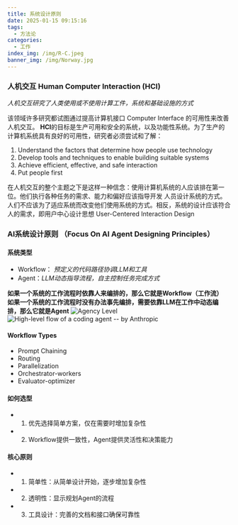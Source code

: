 ```yaml
---
title: 系统设计原则
date: 2025-01-15 09:15:16
tags: 
  - 方法论
categories: 
  - 工作
index_img: /img/R-C.jpeg
banner_img: /img/Norway.jpg
---
```


### 人机交互 Human Computer Interaction (HCI)
*人机交互研究了人类使用或不使用计算工件，系统和基础设施的方式*

该领域许多研究都试图通过提高计算机接口 Computer Interface 的可用性来改善人机交互。
**HCI**的目标是生产可用和安全的系统，以及功能性系统。为了生产的计算机系统具有良好的可用性，研究者必须尝试和了解：

1. Understand the factors that determine how people use technology
2. Develop tools and techniques to enable building suitable systems
3. Achieve efficient, effective, and safe interaction
4. Put people first

在人机交互的整个主题之下是这样一种信念：使用计算机系统的人应该排在第一位。他们执行各种任务的需求、能力和偏好应该指导开发
人员设计系统的方式。
人们不应该为了适应系统而改变他们使用系统的方式。相反，系统的设计应该符合人的需求，即用户中心设计思想 User-Centered Interaction Design

### AI系统设计原则 （Focus On AI Agent Designing Principles）
#### 系统类型
- Workflow： *预定义的代码路径协调LLM和工具*
- Agent：*LLM动态指导流程，自主控制任务完成方式*

**如果一个系统的工作流程时依靠人来编排的，那么它就是Workflow（工作流）**
**如果一个系统的工作流程时没有办法事先编排，需要依靠LLM在工作中动态编排，那么它就是Agent**
![Agency Level](/img/agent.png)
![High-level flow of a coding agent -- by Anthropic](/img/agents-hci.jpg)
#### Workflow Types
- Prompt Chaining
- Routing
- Parallelization
- Orchestrator-workers
- Evaluator-optimizer
#### 如何选型
- 1. 优先选择简单方案，仅在需要时增加复杂性
- 2. Workflow提供一致性，Agent提供灵活性和决策能力
#### 核心原则
- 1. 简单性：从简单设计开始，逐步增加复杂性
- 2. 透明性：显示规划Agent的流程
- 3. 工具设计：完善的文档和接口确保可靠性
